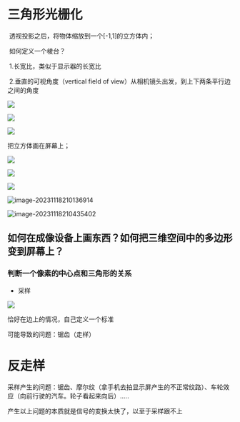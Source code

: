 # 三角形光栅化

​	透视投影之后，将物体缩放到一个[-1,1]的立方体内；

​	如何定义一个棱台？

​		1.长宽比，类似于显示器的长宽比

​		2.垂直的可视角度（vertical field of view）从相机镜头出发，到上下两条平行边之间的角度

![](C:\Users\sunha\Desktop\book\ReadingNotes\games101\Rasterization.assets\image-20231118204538411.png)

![](C:\Users\sunha\Desktop\book\ReadingNotes\games101\Rasterization.assets\image-20231118204931871.png)

![](C:\Users\sunha\Desktop\book\ReadingNotes\games101\Rasterization.assets\image-20231118205137362.png)

把立方体画在屏幕上；

![](C:\Users\sunha\Desktop\book\ReadingNotes\games101\Rasterization.assets\image-20231118205422774.png)

![](C:\Users\sunha\Desktop\book\ReadingNotes\games101\Rasterization.assets\image-20231118205909207.png)

![](C:\Users\sunha\Desktop\book\ReadingNotes\games101\Rasterization.assets\image-20231118210012791.png)

![image-20231118210136914](C:\Users\sunha\Desktop\book\ReadingNotes\games101\Rasterization.assets\image-20231118210136914.png)

![image-20231118210435402](C:\Users\sunha\Desktop\book\ReadingNotes\games101\Rasterization.assets\image-20231118210435402.png)

## 如何在成像设备上画东西？如何把三维空间中的多边形变到屏幕上？

### 判断一个像素的中心点和三角形的关系

* 采样

![](C:\Users\sunha\Desktop\book\ReadingNotes\games101\Rasterization.assets\image-2023111821541237.png)

恰好在边上的情况，自己定义一个标准



可能导致的问题：锯齿（走样）

# 反走样

采样产生的问题：锯齿、摩尔纹（拿手机去拍显示屏产生的不正常纹路）、车轮效应（向前行驶的汽车。轮子看起来向后）.....

产生以上问题的本质就是信号的变换太快了，以至于采样跟不上